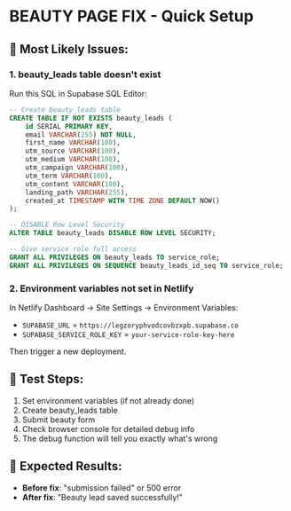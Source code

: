 # BEAUTY PAGE FIX - Quick Setup

## 🚨 Most Likely Issues:

### 1. **beauty_leads table doesn't exist**
Run this SQL in Supabase SQL Editor:
```sql
-- Create beauty_leads table
CREATE TABLE IF NOT EXISTS beauty_leads (
    id SERIAL PRIMARY KEY,
    email VARCHAR(255) NOT NULL,
    first_name VARCHAR(100),
    utm_source VARCHAR(100),
    utm_medium VARCHAR(100), 
    utm_campaign VARCHAR(100),
    utm_term VARCHAR(100),
    utm_content VARCHAR(100),
    landing_path VARCHAR(255),
    created_at TIMESTAMP WITH TIME ZONE DEFAULT NOW()
);

-- DISABLE Row Level Security
ALTER TABLE beauty_leads DISABLE ROW LEVEL SECURITY;

-- Give service role full access
GRANT ALL PRIVILEGES ON beauty_leads TO service_role;
GRANT ALL PRIVILEGES ON SEQUENCE beauty_leads_id_seq TO service_role;
```

### 2. **Environment variables not set in Netlify**
In Netlify Dashboard → Site Settings → Environment Variables:
- `SUPABASE_URL` = `https://legzoryphvodcovbzxpb.supabase.co`
- `SUPABASE_SERVICE_ROLE_KEY` = `your-service-role-key-here`

Then trigger a new deployment.

## 🧪 Test Steps:
1. Set environment variables (if not already done)
2. Create beauty_leads table  
3. Submit beauty form
4. Check browser console for detailed debug info
5. The debug function will tell you exactly what's wrong

## 📱 Expected Results:
- **Before fix**: "submission failed" or 500 error
- **After fix**: "Beauty lead saved successfully!"